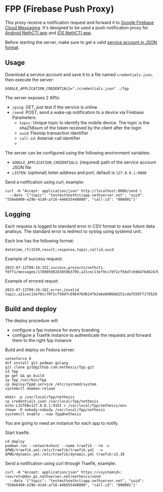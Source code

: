 # FPP (Firebase Push Proxy)

This proxy receive a notification request and forward it to [Google Firebase Cloud Messaging](https://firebase.google.com/docs/cloud-messaging).
It's designed to be used a push notification proxy for [Android NethCTI app](https://github.com/nethesis/nethcti-app-android)
and [iOS NethCTI app](https://github.com/nethesis/nethcti-app-iphone).

Before starting the server, make sure to get a valid [service account in JSON format](https://firebase.google.com/docs/admin/setup).

## Usage

Download a service account and save it to a file named `credentials.json`, then execute the server:
```
GOOGLE_APPLICATION_CREDENTIALS="./credentials.json" ./fpp
```

The server exposes 2 APIs:

- `/ping`: GET, just test if the service is online
- `/send`: POST, send a wake-up notification to a device via Firebase
  Parameters:
  - `topic`: Unique topic to identify the mobile device. The topic is the sha256sum of the token received by the client
  after the login
  - `uuid`: Flexisip transaction identifier
  - `call-id`: Asterisk call identifier
  - `

The server can be configured using the following environment variables:
- `GOOGLE_APPLICATION_CREDENTIALS`: (required) path of the service account JSON file
- `LISTEN`: (optional) listen address and port, default is `127.0.0.1:8080`


Send a notification using curl, example:
```
curl -H "Accept: application/json" http://localhost:8080/send \
  --data '{"topic": "testmst%nethctiapp.nethserver.net", "uuid": "550e8400-e29b-41d4-a716-446655440000", "call-id": "000001"}'
```

## Logging

Each requess is logged to standard error in CSV format to ease future data analisys.
The standard error is redirect to syslog using systemd unit.

Each line has the following format:
```
datetime_rfc3339,result,response,topic,callid,uuid
```

Example of success request:
```
2023-07-12T09:16:15Z,success,projects/nethcti-f0ff1/messages/1789059028385963799,a21cec13ef9cc70f2cf56d7c696476d6247b2a6e690bb8251cdaf559771f8529,1234,334455
```

Example of errored requst:
```
2023-07-12T09:16:18Z,error,invalid topic,a21cec13ef9cc70f2cf56d7c696476d6247b2a6e690bb8251cdaf559771f8529,1234,334455
```

## Build and deploy

The deploy procedure will:
- configure a fpp instance for every branding
- configure a Traefik instance to authenticate the requests and forward them to the right fpp instance


Build and deploy on Fedora server:
```
setenforce 0
dnf install git podman golang
git clone git@github.com:nethesis/fpp.git
cd fpp
go get && go build
cp fpp /usr/bin/fpp
cp deploy/fpp@.service /etc/systemd/system
systemctl daemon-reload

mkdir -p /var/local/fpp/nethesis
cp credentials.json /var/local/fpp/nethesis
echo LISTEN=127.0.0.1:9191 > /var/local/fpp/nethesis/env
chown -R nobody:nobody /var/local/fpp/nethesis
systemctl enable --now fpp@nethesis
```

You are going to need an instance for each app to notify.

Start traefik:
```
cd deploy
podman run --network=host --name traefik --rm -v $PWD/traefik.yml:/etc/traefik/traefik.yml  -v $PWD/dynamic.yml:/etc/traefik/dynamic.yml traefik:v2.10 
```

Send a notification using curl through Traefik, example:
```
curl -H "Accept: application/json" https://<systemid>:<secret>@dev.gs.nethserver.net/nethesis/send
  --data '{"topic": "testmst%nethctiapp.nethserver.net", "uuid": "550e8400-e29b-41d4-a716-446655440000", "call-id": "000001"}'
```
